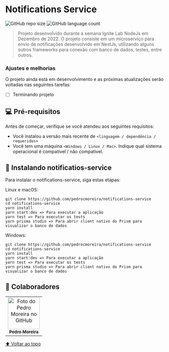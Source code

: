 # Notifications Service

![GitHub repo size](https://img.shields.io/github/repo-size/pedrocmoreira/notifications-service?style=for-the-badge)
![GitHub language count](https://img.shields.io/github/languages/count/pedrocmoreira/notifications-service?style=for-the-badge)

> Projeto desenvolvido durante a semana Ignite Lab NodeJs em Dezembro de 2022. O projeto consiste em um microserviço para envio de notificações desenvolvido em NestJs, utilizando alguns outros frameworks para conexão com banco de dados, testes, entre outros.

### Ajustes e melhorias

O projeto ainda está em desenvolvimento e as próximas atualizações serão voltadas nas seguintes tarefas:

- [ ] Terminando projeto

## 💻 Pré-requisitos

Antes de começar, verifique se você atendeu aos seguintes requisitos:
<!---Estes são apenas requisitos de exemplo. Adicionar, duplicar ou remover conforme necessário--->
* Você instalou a versão mais recente de `<linguagem / dependência / requeridos>`
* Você tem uma máquina `<Windows / Linux / Mac>`. Indique qual sistema operacional é compatível / não compatível.

## 🚀 Instalando notificatios-service

Para instalar o notifications-service, siga estas etapas:

Linux e macOS:
```
git clone https://github.com/pedrocmoreira/notifications-service
cd notifications-service
yarn install
yarn start:dev => Para executar a aplicação
yarn test => Para executar os tests
yarn prisma studio => Para abrir client nativo do Prism para visualizar o banco de dados
```

Windows:
```
git clone https://github.com/pedrocmoreira/notifications-service
cd notifications-service
yarn install
yarn start:dev => Para executar a aplicação
yarn test => Para executar os tests
yarn prisma studio => Para abrir client nativo do Prism para visualizar o banco de dados
```
## 🤝 Colaboradores
<table>
  <tr>
    <td align="center">
      <a href="#">
        <img src="https://avatars.githubusercontent.com/u/40441565?v=4" width="100px;" alt="Foto do Pedro Moreira no GitHub"/><br>
        <sub>
          <b>Pedro Moreira</b>
        </sub>
      </a>
    </td>
  </tr>
</table>

[⬆ Voltar ao topo](#notifications-service)<br>

